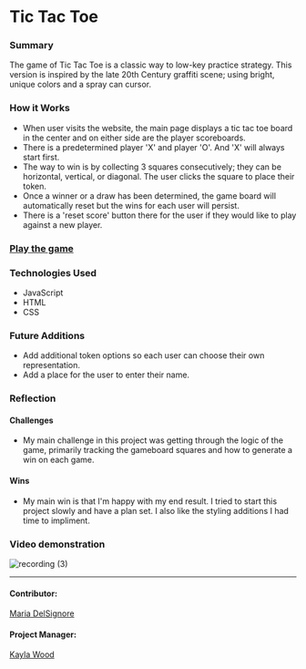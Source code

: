 # Tic Tac Toe

### Summary
The game of Tic Tac Toe is a classic way to low-key practice strategy.  This version is inspired by the late 20th Century graffiti scene; using 
bright, unique colors and a spray can cursor.


### How it Works
- When user visits the website, the main page displays a tic tac toe board in the center and on either side are the player scoreboards.  
- There is a predetermined player 'X' and player 'O'.  And 'X' will always start first.
- The way to win is by collecting 3 squares consecutively; they can be horizontal, vertical, or diagonal.  The user clicks the square to place their token.
- Once a winner or a draw has been determined, the game board will automatically reset but the wins for each user will persist.
- There is a 'reset score' button there for the user if they would like to play against a new player.
### [Play the game](https://madhaus4.github.io/tic-tac-toe/)

### Technologies Used
- JavaScript
- HTML
- CSS

### Future Additions
- Add additional token options so each user can choose their own representation.
- Add a place for the user to enter their name.

### Reflection
#### Challenges
- My main challenge in this project was getting through the logic of the game, primarily tracking the gameboard squares and how to generate a win on each game.
#### Wins
- My main win is that I'm happy with my end result.  I tried to start this project slowly and have a plan set.  I also like the styling additions I had time to impliment.  

### Video demonstration
![recording (3)](https://user-images.githubusercontent.com/76507607/122145098-d64bf480-ce11-11eb-96be-763b9ad40d76.gif)
******************************
#### Contributor:
[Maria DelSignore](https://github.com/madhaus4)

#### Project Manager:
[Kayla Wood](https://github.com/kaylaewood)
